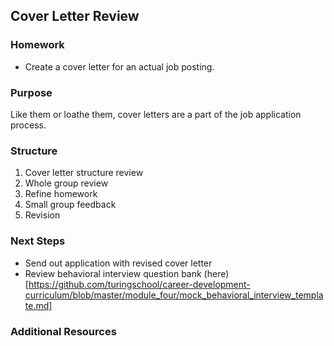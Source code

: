 ## Cover Letter Review

### Homework
- Create a cover letter for an actual job posting. 

### Purpose
Like them or loathe them, cover letters are a part of the job application process. 

### Structure
1. Cover letter structure review
2. Whole group review
3. Refine homework
4. Small group feedback
5. Revision

### Next Steps
- Send out application with revised cover letter
- Review behavioral interview question bank (here)[https://github.com/turingschool/career-development-curriculum/blob/master/module_four/mock_behavioral_interview_template.md]

### Additional Resources

